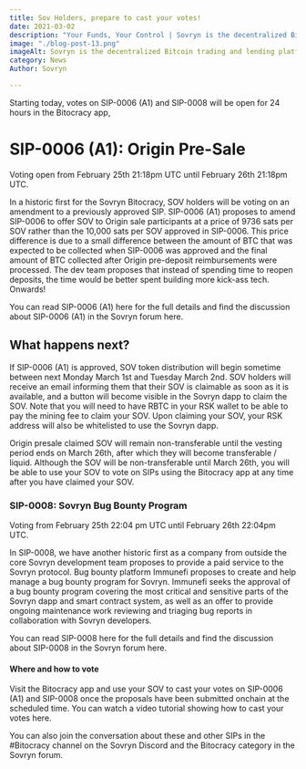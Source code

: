 ```yaml
---
title: Sov Holders, prepare to cast your votes!
date: 2021-03-02
description: "Your Funds, Your Control | Sovryn is the decentralized Bitcoin trading and lending platform"
image: "./blog-post-13.png"
imageAlt: Sovryn is the decentralized Bitcoin trading and lending platform.
category: News
Author: Sovryn

---
```


Starting today, votes on SIP-0006 (A1) and SIP-0008 will be open for 24 hours in the Bitocracy app,

# SIP-0006 (A1): Origin Pre-Sale
Voting open from February 25th 21:18pm UTC until February 26th 21:18pm UTC.

In a historic first for the Sovryn Bitocracy, SOV holders will be voting on an amendment to a previously approved SIP. SIP-0006 (A1) proposes to amend SIP-0006 to offer SOV to Origin sale participants at a price of 9736 sats per SOV rather than the 10,000 sats per SOV approved in SIP-0006. This price difference is due to a small difference between the amount of BTC that was expected to be collected when SIP-0006 was approved and the final amount of BTC collected after Origin pre-deposit reimbursements were processed. The dev team proposes that instead of spending time to reopen deposits, the time would be better spent building more kick-ass tech. Onwards!

You can read SIP-0006 (A1) here for the full details and find the discussion about SIP-0006 (A1) in the Sovryn forum here.

## What happens next?

If SIP-0006 (A1) is approved, SOV token distribution will begin sometime between next Monday March 1st and Tuesday March 2nd. SOV holders will receive an email informing them that their SOV is claimable as soon as it is available, and a button will become visible in the Sovryn dapp to claim the SOV. Note that you will need to have RBTC in your RSK wallet to be able to pay the mining fee to claim your SOV. Upon claiming your SOV, your RSK address will also be whitelisted to use the Sovryn dapp.

Origin presale claimed SOV will remain non-transferable until the vesting period ends on March 26th, after which they will become transferable / liquid. Although the SOV will be non-transferable until March 26th, you will be able to use your SOV to vote on SIPs using the Bitocracy app at any time after you have claimed your SOV.

### SIP-0008: Sovryn Bug Bounty Program

Voting from February 25th 22:04 pm UTC until February 26th 22:04pm UTC.

In SIP-0008, we have another historic first as a company from outside the core Sovryn development team proposes to provide a paid service to the Sovryn protocol. Bug bounty platform Immunefi proposes to create and help manage a bug bounty program for Sovryn. Immunefi seeks the approval of a bug bounty program covering the most critical and sensitive parts of the Sovryn dapp and smart contract system, as well as an offer to provide ongoing maintenance work reviewing and triaging bug reports in collaboration with Sovryn developers.

You can read SIP-0008 here for the full details and find the discussion about SIP-0008 in the Sovryn forum here.

#### Where and how to vote

Visit the Bitocracy app and use your SOV to cast your votes on SIP-0006 (A1) and SIP-0008 once the proposals have been submitted onchain at the scheduled time. You can watch a video tutorial showing how to cast your votes here.

You can also join the conversation about these and other SIPs in the #Bitocracy channel on the Sovryn Discord and the Bitocracy category in the Sovryn forum.
